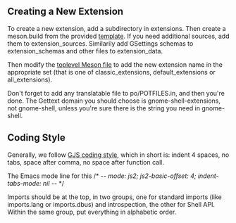## Creating a New Extension

To create a new extension, add a subdirectory in extensions. Then create
a meson.build from the provided [template](extensions/meson.build.template).
If you need additional sources, add them to extension_sources. Similarily add
GSettings schemas to extension_schemas and other files to extension_data.

Then modify the [toplevel Meson file](meson.build) to add the new
extension name in the appropriate set (that is one of classic_extensions,
default_extensions or all_extensions).

Don't forget to add any translatable file to po/POTFILES.in, and
then you're done.
The Gettext domain you should choose is gnome-shell-extensions,
not gnome-shell, unless you're sure there is the string you
need in gnome-shell.

## Coding Style

Generally, we follow [GJS coding style][coding-style], which in short is:
indent 4 spaces, no tabs, space after comma, no space after function call.

The Emacs mode line for this
/* -*- mode: js2; js2-basic-offset: 4; indent-tabs-mode: nil -*- */

Imports should be at the top, in two groups, one for standard
imports (like imports.lang or imports.dbus) and introspection,
the other for Shell API. Within the same group, put everything
in alphabetic order.

[coding-style]: https://gitlab.gnome.org/GNOME/gjs/blob/master/doc/Style_Guide.md
